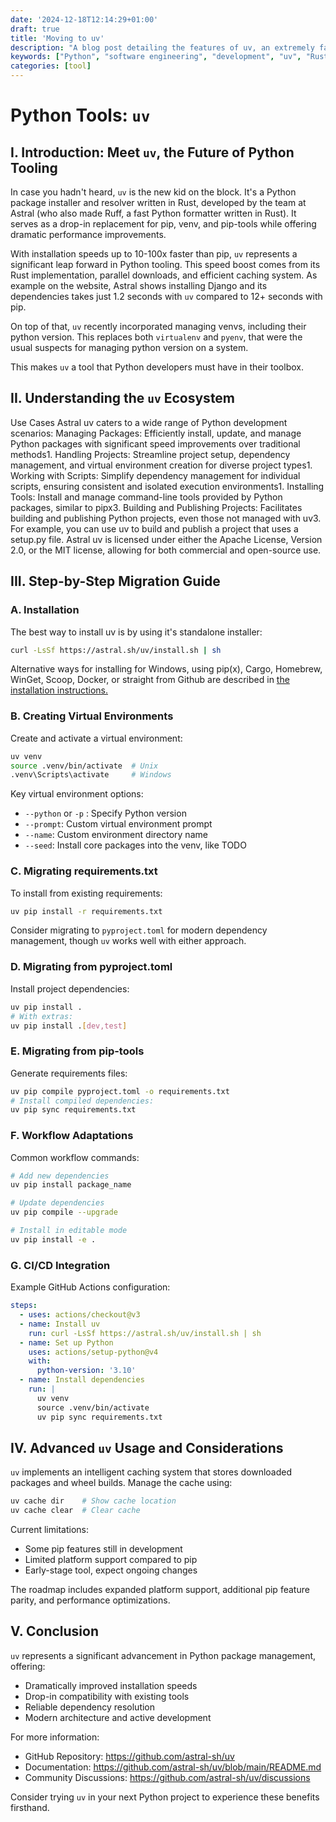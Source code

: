 ```yaml
---
date: '2024-12-18T12:14:29+01:00'
draft: true
title: 'Moving to uv'
description: "A blog post detailing the features of uv, an extremely fast Python package installer and resolver, an explanation and examples of it's functionality, and a migration guide for switching to it."
keywords: ["Python", "software engineering", "development", "uv", "Rust"]
categories: [tool]
---
```

# Python Tools: `uv`

## I. Introduction: Meet `uv`, the Future of Python Tooling

In case you hadn't heard, `uv` is the new kid on the block.
It's a Python package installer and resolver written in Rust, developed by the team at Astral (who also made Ruff, a fast Python formatter written in Rust). 
It serves as a drop-in replacement for pip, venv, and pip-tools while offering dramatic performance improvements.

With installation speeds up to 10-100x faster than pip, `uv` represents a significant leap forward in Python tooling. 
This speed boost comes from its Rust implementation, parallel downloads, and efficient caching system. 
As example on the website, Astral shows installing Django and its dependencies takes just 1.2 seconds with `uv` compared to 12+ seconds with pip.

On top of that, `uv` recently incorporated managing venvs, including their python version.
This replaces both `virtualenv` and `pyenv`, that were the usual suspects for managing python version on a system.

This makes `uv` a tool that Python developers must have in their toolbox.

## II. Understanding the `uv` Ecosystem

Use Cases
Astral uv caters to a wide range of Python development scenarios:
Managing Packages: Efficiently install, update, and manage Python packages with significant speed improvements over traditional methods1.
Handling Projects: Streamline project setup, dependency management, and virtual environment creation for diverse project types1.
Working with Scripts: Simplify dependency management for individual scripts, ensuring consistent and isolated execution environments1.
Installing Tools: Install and manage command-line tools provided by Python packages, similar to pipx3.
Building and Publishing Projects: Facilitates building and publishing Python projects, even those not managed with uv3. For example, you can use uv to build and publish a project that uses a setup.py file.
Astral uv is licensed under either the Apache License, Version 2.0, or the MIT license, allowing for both commercial and open-source use.

## III. Step-by-Step Migration Guide

### A. Installation

The best way to install uv is by using it's standalone installer:

```bash
curl -LsSf https://astral.sh/uv/install.sh | sh
```

Alternative ways for installing for Windows, using pip(x), Cargo, Homebrew, WinGet, Scoop, Docker, or straight from Github are described in [the installation instructions.](https://docs.astral.sh/uv/getting-started/installation)

### B. Creating Virtual Environments

Create and activate a virtual environment:

```bash
uv venv
source .venv/bin/activate  # Unix
.venv\Scripts\activate     # Windows
```

Key virtual environment options:
- `--python` or `-p` : Specify Python version
- `--prompt`: Custom virtual environment prompt
- `--name`: Custom environment directory name
- `--seed`: Install core packages into the venv, like TODO

### C. Migrating requirements.txt

To install from existing requirements:
```bash
uv pip install -r requirements.txt
```

Consider migrating to `pyproject.toml` for modern dependency management, though `uv` works well with either approach.

### D. Migrating from pyproject.toml

Install project dependencies:
```bash
uv pip install .
# With extras:
uv pip install .[dev,test]
```

### E. Migrating from pip-tools

Generate requirements files:
```bash
uv pip compile pyproject.toml -o requirements.txt
# Install compiled dependencies:
uv pip sync requirements.txt
```

### F. Workflow Adaptations

Common workflow commands:
```bash
# Add new dependencies
uv pip install package_name

# Update dependencies
uv pip compile --upgrade

# Install in editable mode
uv pip install -e .
```

### G. CI/CD Integration

Example GitHub Actions configuration:
```yaml
steps:
  - uses: actions/checkout@v3
  - name: Install uv
    run: curl -LsSf https://astral.sh/uv/install.sh | sh
  - name: Set up Python
    uses: actions/setup-python@v4
    with:
      python-version: '3.10'
  - name: Install dependencies
    run: |
      uv venv
      source .venv/bin/activate
      uv pip sync requirements.txt
```

## IV. Advanced `uv` Usage and Considerations

`uv` implements an intelligent caching system that stores downloaded packages and wheel builds. Manage the cache using:
```bash
uv cache dir    # Show cache location
uv cache clear  # Clear cache
```

Current limitations:
- Some pip features still in development
- Limited platform support compared to pip
- Early-stage tool, expect ongoing changes

The roadmap includes expanded platform support, additional pip feature parity, and performance optimizations.

## V. Conclusion

`uv` represents a significant advancement in Python package management, offering:
- Dramatically improved installation speeds
- Drop-in compatibility with existing tools
- Reliable dependency resolution
- Modern architecture and active development

For more information:
- GitHub Repository: https://github.com/astral-sh/uv
- Documentation: https://github.com/astral-sh/uv/blob/main/README.md
- Community Discussions: https://github.com/astral-sh/uv/discussions

Consider trying `uv` in your next Python project to experience these benefits firsthand.